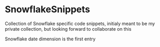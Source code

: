 # SnowflakeSnippets
Collection of Snowflake specific code snippets, initialy meant to be my private collection, but looking forward to collaborate on this

Snowflake date dimension is the first entry